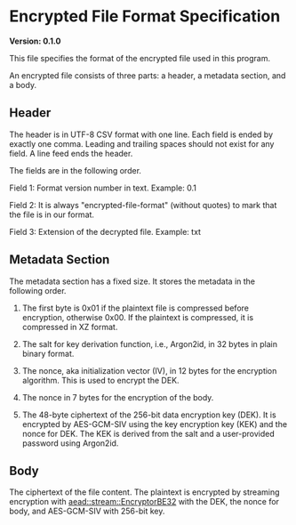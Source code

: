 # Encrypted File Format Specification

**Version: 0.1.0**

This file specifies the format of the encrypted file used in this program.

An encrypted file consists of three parts: a header, a metadata section, and a body.

## Header

The header is in UTF-8 CSV format with one line.
Each field is ended by exactly one comma.
Leading and trailing spaces should not exist for any field.
A line feed ends the header.

The fields are in the following order.

Field 1: Format version number in text. Example: 0.1

Field 2: It is always "encrypted-file-format" (without quotes) to mark that the file is in our format.

Field 3: Extension of the decrypted file. Example: txt

## Metadata Section

The metadata section has a fixed size. It stores the metadata in the following order.

1. The first byte is 0x01 if the plaintext file is compressed before encryption, otherwise 0x00.
   If the plaintext is compressed, it is compressed in XZ format.

2. The salt for key derivation function, i.e., Argon2id, in 32 bytes in plain binary format.

3. The nonce, aka initialization vector (IV), in 12 bytes for the encryption algorithm. This is used to encrypt the DEK.

4. The nonce in 7 bytes for the encryption of the body.

5. The 48-byte ciphertext of the 256-bit data encryption key (DEK).
   It is encrypted by AES-GCM-SIV using the key encryption key (KEK) and the nonce for DEK.
   The KEK is derived from the salt and a user-provided password using Argon2id.

## Body

The ciphertext of the file content. The plaintext is encrypted by streaming encryption with [aead::stream::EncryptorBE32](https://docs.rs/aead/0.5.2/aead/stream/type.EncryptorBE32.html) with the DEK, the nonce for body, and AES-GCM-SIV with 256-bit key.
